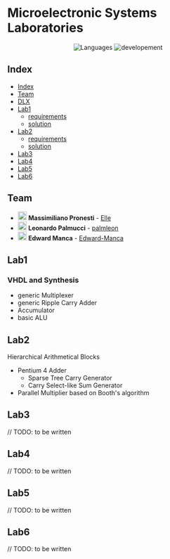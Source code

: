 # Microelectronic Systems Laboratories 

<p align="center">
 <img alt="Languages" src="https://img.shields.io/badge/Languages-VHDL-orange"/>
 <img alt="developement" src="https://img.shields.io/badge/developement-in progress-orange"/>   
</p>

## Index

* [Index](#index)
* [Team](#team)
* [DLX](dlx-project)
* [Lab1](#lab1)
  - [requirements](gr38_lab01/lab1.pdf)
  - [solution](gr38_lab01) 
* [Lab2](#lab2)
  - [requirements](gr38_lab02/Lab2.pdf)
  - [solution](gr38_lab02) 
* [Lab3](#lab3)
* [Lab4](#lab4)
* [Lab5](#lab5)
* [Lab6](#lab6)

## Team

- <img alt="avatar" src="https://github.com/PronElle.png" width="20px" height="20px"> **Massimiliano Pronesti**  - [Elle](https://github.com/PronElle)
- <img alt="avatar" src="https://github.com/palmleon.png" width="20px" height="20px"> **Leonardo Palmucci** - [palmleon](https://github.com/palmleon) 
- <img alt="avatar" src="https://github.com/Edward-Manca.png" width="20px" height="20px"> **Edward Manca** - [Edward-Manca](https://github.com/Edward-Manca)

## Lab1
###  VHDL and Synthesis

- generic Multiplexer
- generic Ripple Carry Adder
- Accumulator
- basic ALU

## Lab2
Hierarchical Arithmetical Blocks
- Pentium 4 Adder
  - Sparse Tree Carry Generator
  - Carry Select-like Sum Generator
- Parallel Multiplier based on Booth's algorithm


## Lab3

// TODO: to be written

## Lab4

// TODO: to be written

## Lab5

// TODO: to be written

## Lab6

// TODO: to be written
